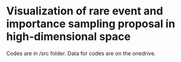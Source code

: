 # Visualization of rare event and importance sampling proposal in high-dimensional space

Codes are in /src folder. Data for codes are on the onedrive. 
